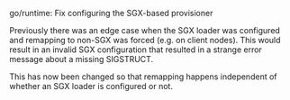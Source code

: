 go/runtime: Fix configuring the SGX-based provisioner

Previously there was an edge case when the SGX loader was configured and
remapping to non-SGX was forced (e.g. on client nodes). This would result in
an invalid SGX configuration that resulted in a strange error message about a
missing SIGSTRUCT.

This has now been changed so that remapping happens independent of whether an
SGX loader is configured or not.
